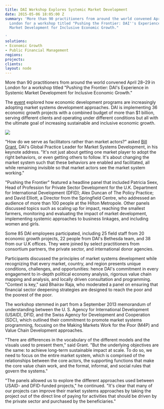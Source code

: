 ```yaml
---
title: DAI Workshop Explores Systemic Market Development
date: 2015-05-06 18:05:00 Z
summary: 'More than 90 practitioners from around the world convened April 28–29 in
  London for a workshop titled "Pushing the Frontier: DAI''s Experience in Systemic
  Market Development for Inclusive Economic Growth."

'
solutions:
- Economic Growth
- Public Financial Management
regions: 
projects: 
clients: 
layout: node
---
```


More than 90 practitioners from around the world convened April 28–29 in London for a workshop titled "Pushing the Frontier: DAI's Experience in Systemic Market Development for Inclusive Economic Growth."

The [event][1] explored how economic development programs are increasingly adopting market systems development approaches. DAI is implementing 36 economic growth projects with a combined budget of more than $1 billion, serving different clients and operating under different conditions but all with the ultimate goal of increasing sustainable and inclusive economic growth.

![][2]

"How do we serve as facilitators rather than market actors?" asked [Bill Grant][3], DAI's Global Practice Leader for Market Systems Development, in his keynote address. "It's not just about getting one market player to adopt the right behaviors, or even getting others to follow. It's about changing the market system such that these behaviors are enabled and facilitated, all while remaining invisible so that market actors see the market system working."

"Pushing the Frontier" featured a headline panel that included Patricia Seex, Head of Profession for Private Sector Development for the U.K. Department for International Development (DFID); Alex Duncan of The Policy Practice; and David Elliott, a Director from the Springfield Centre, who addressed an audience of more than 100 people at the Hilton Metropole. Other panels discussed topics such as scaling up for impact, reaching the smallest farmers, monitoring and evaluating the impact of market development, implementing systemic approaches to business linkages, and including women and girls.

Some 85 DAI employees participated, including 25 field staff from 20 economic growth projects, 22 people from DAI's Bethesda team, and 38 from our U.K offices. They were joined by select practitioners from consortium partners, the private sector, and international donor agencies.

Participants discussed the principles of market systems development while recognizing that every market, country, and region presents unique conditions, challenges, and opportunities: hence DAI's commitment in every engagement to in-depth political economy analysis, rigorous value chain mapping and analysis, and locally driven consultation and programming. "Context is key," said Bhairav Raja, who moderated a panel on ensuring that financial sector deepening strategies are designed to reach the poor and the poorest of the poor.

The workshop stemmed in part from a September 2013 memorandum of understanding between the U. S. Agency for International Development (USAID), DFID, and the Swiss Agency for Development and Cooperation (SDC), which outlined their commitment to promote market systems programming, focusing on the Making Markets Work for the Poor (M4P) and Value Chain Development approaches.

"There are differences in the vocabulary of the different models and the visuals used to present them," said Grant. "But the underlying objectives are the same: to achieve long-term sustainable impact at scale. To do so, we need to focus on the entire market system, which is comprised of the relationships between the core actors, the supporting functions that make the core value chain work, and the formal, informal, and social rules that govern the systems."

"The panels allowed us to explore the different approaches used between USAID- and DFID-funded projects," he continued. "It's clear that many of our projects can improve their market systems approaches by taking the project out of the direct line of paying for activities that should be driven by the private sector and purchased by the beneficiaries."

[1]: /news/dai-convenes-global-experts-explore-systemic-market-development
[2]: https://assetify-dai.com/news/EG-news.jpg
[3]: /who-we-are/our-team/bill-grant
